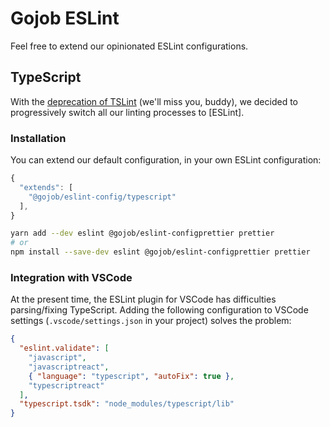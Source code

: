 # Gojob ESLint

Feel free to extend our opinionated ESLint configurations.

## TypeScript

With the [deprecation of TSLint](https://medium.com/palantir/tslint-in-2019-1a144c2317a9) (we'll miss you, buddy), we decided to progressively switch all our linting processes to [ESLint].

### Installation

You can extend our default configuration, in your own ESLint configuration:

```javascript
{
  "extends": [
    "@gojob/eslint-config/typescript"
  ],
}
```

```bash
yarn add --dev eslint @gojob/eslint-configprettier prettier
# or
npm install --save-dev eslint @gojob/eslint-configprettier prettier
```

### Integration with VSCode

At the present time, the ESLint plugin for VSCode has difficulties parsing/fixing TypeScript. Adding the following configuration to VSCode settings (`.vscode/settings.json` in your project) solves the problem:

```json
{
  "eslint.validate": [
    "javascript",
    "javascriptreact",
    { "language": "typescript", "autoFix": true },
    "typescriptreact"
  ],
  "typescript.tsdk": "node_modules/typescript/lib"
}
```
